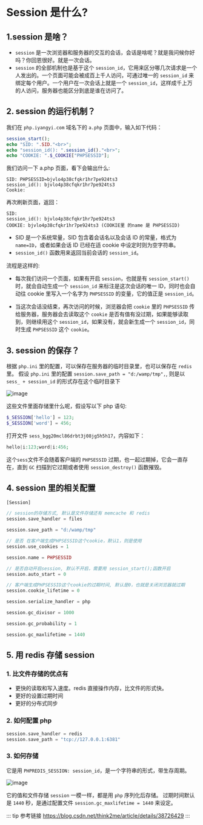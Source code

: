 # Session 是什么?

## 1.session 是啥？

- `session` 是一次浏览器和服务器的交互的会话，会话是啥呢？就是我问候你好吗？你回恩很好。就是一次会话。
- `session` 的全部机制也是基于这个 `session_id`，它用来区分哪几次请求是一个人发出的。一个页面可能会被成百上千人访问，可通过唯一的 `session_id` 来绑定每个用户。一个用户在一次会话上就是一个 `session_id`，这样成千上万的人访问，服务器也能区分到底是谁在访问了。

## 2. session 的运行机制？

我们在 `php.iyangyi.com` 域名下的 `a.php` 页面中，输入如下代码：

```php
session_start();
echo "SID: ".SID."<br>";
echo "session_id(): ".session_id()."<br>";
echo "COOKIE: ".$_COOKIE["PHPSESSID"];
```

我们访问一下 a.php 页面，看下会输出什么:

```
SID: PHPSESSID=bjvlo4p38cfqkr1hr7pe924ts3
session_id(): bjvlo4p38cfqkr1hr7pe924ts3
Cookie:
```

再次刷新页面，返回：

```
SID:
session_id(): bjvlo4p38cfqkr1hr7pe924ts3
COOKIE: bjvlo4p38cfqkr1hr7pe924ts3 (COOKIE里 的name 是 PHPSESSID)
```

- SID 是一个系统常量，SID 包含着会话名以及会话 ID 的常量，格式为 `name=ID`，或者如果会话 ID 已经在适 cookie 中设定时则为空字符串。
- `session_id()` 函数用来返回当前会话的 `session_id`。

流程是这样的:

- 每次我们访问一个页面，如果有开启 `session`，也就是有 `session_start()` 时，就会自动生成一个 `session_id` 来标注是这次会话的唯一 ID，同时也会自动往 cookie 里写入一个名字为 `PHPSESSID` 的变量，它的值正是 `session_id`。

- 当这次会话没结束，再次访问的时候，浏览器会把 `cookie` 里的 `PHPSESSID` 传给服务器，服务器会去读取这个 `cookie` 是否有值有没过期，如果能够读取到，则继续用这个 `session_id`，如果没有，就会新生成一个 `session_id`，同时生成 `PHPSESSID` 这个 `cookie`。

## 3. session 的保存？

根据 `php.ini` 里的配置，可以保存在服务器的临时目录里，也可以保存在 `redis` 里。
假设 `php.ini` 里的配置 `session.save_path = "d:/wamp/tmp",`, 则是以 `sess_ + session_id` 的形式存在这个临时目录下

![image](https://user-images.githubusercontent.com/32337542/55967694-5237d880-5cad-11e9-8a79-e9ac4537ac92.png)

这些文件里面存储里什么呢，假设写以下 php 语句:

```php
$_SESSION['hello'] = 123;
$_SESSION['word'] = 456;
```

打开文件 `sess_bgg20mcl86drbt3j08jg5h5h17`，内容如下：

```php
hello|i:123;word|i:456;
```

这个`sess`文件不会随着客户端的 `PHPSESSID` 过期，也一起过期掉，它会一直存在，直到 `GC` 扫描到它过期或者使用 `session_destroy()` 函数摧毁。

## 4. session 里的相关配置

```php
[Session]

// session的存储方式, 默认是文件存储还有 memcache 和 redis
session.save_handler = files

session.save_path = "d:/wamp/tmp"

// 是否 在客户端生成PHPSESSID这个cookie，默认1，则是使用
session.use_cookies = 1

session.name = PHPSESSID

// 是否自动开启session, 默认不开启，需要用 session_start();函数开启
session.auto_start = 0

// 客户端生成PHPSESSID这个cookie的过期时间, 默认是0，也就是关闭浏览器就过期
session.cookie_lifetime = 0

session.serialize_handler = php

session.gc_divisor = 1000

session.gc_probability = 1

session.gc_maxlifetime = 1440
```

## 5. 用 redis 存储 session

### 1. 比文件存储的优点有

- 更快的读取和写入速度。redis 直接操作内存，比文件的形式快。
- 更好的设置过期时间
- 更好的分布式同步

### 2. 如何配置 php

```php
session.save_handler = redis
session.save_path = "tcp://127.0.0.1:6381"
```

### 3. 如何存储

它是用 `PHPREDIS_SESSION: session_id`，是一个字符串的形式，带生存周期。

![image](https://user-images.githubusercontent.com/32337542/56188863-2627a900-6059-11e9-9c26-d7b72ce5ddf5.png)

它的值和文件存储 `session` 一模一样，都是用 `php` 序列化后存储。
过期时间默认是 `1440` 秒，是通过配置文件 `session.gc_maxlifetime = 1440` 来设定。

::: tip 参考链接
https://blog.csdn.net/think2me/article/details/38726429
:::
